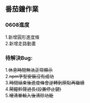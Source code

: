 ## 番茄鐘作業

### 0608進度

1.新增圓形進度條<br>
2.新增走路動畫

### 待解決Bug:

1.<del>休息時間無法正常顯示</del><br>
2.<del>npm字型安裝沒有成功</del><br>
3.<del>時間結束後進度條會逆轉到原點再繼續</del><br>
4.<del>鬧鐘鈴聲過長(設置停止鍵)</del><br>
5.<del>增清單輸入後清除功能</del>
